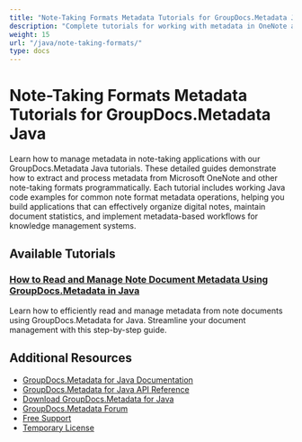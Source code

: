 ```yaml
---
title: "Note-Taking Formats Metadata Tutorials for GroupDocs.Metadata Java"
description: "Complete tutorials for working with metadata in OneNote and other note-taking formats using GroupDocs.Metadata for Java."
weight: 15
url: "/java/note-taking-formats/"
type: docs
---
```

# Note-Taking Formats Metadata Tutorials for GroupDocs.Metadata Java

Learn how to manage metadata in note-taking applications with our GroupDocs.Metadata Java tutorials. These detailed guides demonstrate how to extract and process metadata from Microsoft OneNote and other note-taking formats programmatically. Each tutorial includes working Java code examples for common note format metadata operations, helping you build applications that can effectively organize digital notes, maintain document statistics, and implement metadata-based workflows for knowledge management systems.

## Available Tutorials

### [How to Read and Manage Note Document Metadata Using GroupDocs.Metadata in Java](./groupdocs-metadata-read-note-metadata-java/)
Learn how to efficiently read and manage metadata from note documents using GroupDocs.Metadata for Java. Streamline your document management with this step-by-step guide.

## Additional Resources

- [GroupDocs.Metadata for Java Documentation](https://docs.groupdocs.com/metadata/java/)
- [GroupDocs.Metadata for Java API Reference](https://reference.groupdocs.com/metadata/java/)
- [Download GroupDocs.Metadata for Java](https://releases.groupdocs.com/metadata/java/)
- [GroupDocs.Metadata Forum](https://forum.groupdocs.com/c/metadata)
- [Free Support](https://forum.groupdocs.com/)
- [Temporary License](https://purchase.groupdocs.com/temporary-license/)
